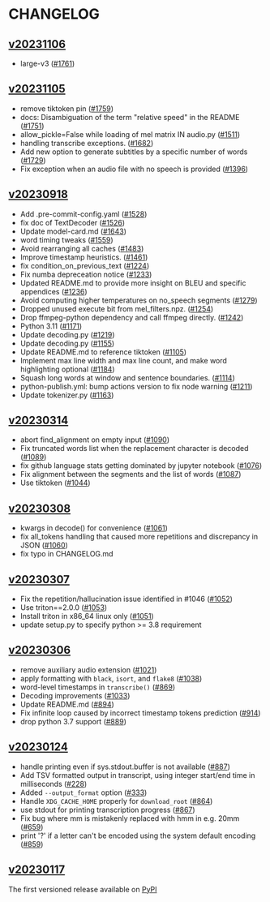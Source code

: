 # CHANGELOG

## [v20231106](https://github.com/openai/whisper/releases/tag/v20231106)

* large-v3 ([#1761](https://github.com/openai/whisper/pull/1761))

## [v20231105](https://github.com/openai/whisper/releases/tag/v20231105)

* remove tiktoken pin ([#1759](https://github.com/openai/whisper/pull/1759))
* docs: Disambiguation of the term "relative speed" in the README ([#1751](https://github.com/openai/whisper/pull/1751))
* allow_pickle=False while loading of mel matrix IN audio.py ([#1511](https://github.com/openai/whisper/pull/1511))
* handling transcribe exceptions. ([#1682](https://github.com/openai/whisper/pull/1682))
* Add new option to generate subtitles by a specific number of words ([#1729](https://github.com/openai/whisper/pull/1729))
* Fix exception when an audio file with no speech is provided ([#1396](https://github.com/openai/whisper/pull/1396))

## [v20230918](https://github.com/openai/whisper/releases/tag/v20230918)

* Add .pre-commit-config.yaml ([#1528](https://github.com/openai/whisper/pull/1528))
* fix doc of TextDecoder ([#1526](https://github.com/openai/whisper/pull/1526))
* Update model-card.md ([#1643](https://github.com/openai/whisper/pull/1643))
* word timing tweaks ([#1559](https://github.com/openai/whisper/pull/1559))
* Avoid rearranging all caches ([#1483](https://github.com/openai/whisper/pull/1483))
* Improve timestamp heuristics. ([#1461](https://github.com/openai/whisper/pull/1461))
* fix condition_on_previous_text ([#1224](https://github.com/openai/whisper/pull/1224))
* Fix numba depreceation notice ([#1233](https://github.com/openai/whisper/pull/1233))
* Updated README.md to provide more insight on BLEU and specific appendices ([#1236](https://github.com/openai/whisper/pull/1236))
* Avoid computing higher temperatures on no_speech segments ([#1279](https://github.com/openai/whisper/pull/1279))
* Dropped unused execute bit from mel_filters.npz. ([#1254](https://github.com/openai/whisper/pull/1254))
* Drop ffmpeg-python dependency and call ffmpeg directly. ([#1242](https://github.com/openai/whisper/pull/1242))
* Python 3.11 ([#1171](https://github.com/openai/whisper/pull/1171))
* Update decoding.py ([#1219](https://github.com/openai/whisper/pull/1219))
* Update decoding.py ([#1155](https://github.com/openai/whisper/pull/1155))
* Update README.md to reference tiktoken ([#1105](https://github.com/openai/whisper/pull/1105))
* Implement max line width and max line count, and make word highlighting optional ([#1184](https://github.com/openai/whisper/pull/1184))
* Squash long words at window and sentence boundaries. ([#1114](https://github.com/openai/whisper/pull/1114))
* python-publish.yml: bump actions version to fix node warning ([#1211](https://github.com/openai/whisper/pull/1211))
* Update tokenizer.py ([#1163](https://github.com/openai/whisper/pull/1163))

## [v20230314](https://github.com/openai/whisper/releases/tag/v20230314)

* abort find_alignment on empty input ([#1090](https://github.com/openai/whisper/pull/1090))
* Fix truncated words list when the replacement character is decoded ([#1089](https://github.com/openai/whisper/pull/1089))
* fix github language stats getting dominated by jupyter notebook ([#1076](https://github.com/openai/whisper/pull/1076))
* Fix alignment between the segments and the list of words ([#1087](https://github.com/openai/whisper/pull/1087))
* Use tiktoken ([#1044](https://github.com/openai/whisper/pull/1044))

## [v20230308](https://github.com/openai/whisper/releases/tag/v20230308)

* kwargs in decode() for convenience ([#1061](https://github.com/openai/whisper/pull/1061))
* fix all_tokens handling that caused more repetitions and discrepancy in JSON ([#1060](https://github.com/openai/whisper/pull/1060))
* fix typo in CHANGELOG.md

## [v20230307](https://github.com/openai/whisper/releases/tag/v20230307)

* Fix the repetition/hallucination issue identified in #1046 ([#1052](https://github.com/openai/whisper/pull/1052))
* Use triton==2.0.0 ([#1053](https://github.com/openai/whisper/pull/1053))
* Install triton in x86_64 linux only ([#1051](https://github.com/openai/whisper/pull/1051))
* update setup.py to specify python >= 3.8 requirement

## [v20230306](https://github.com/openai/whisper/releases/tag/v20230306)

* remove auxiliary audio extension ([#1021](https://github.com/openai/whisper/pull/1021))
* apply formatting with `black`, `isort`, and `flake8` ([#1038](https://github.com/openai/whisper/pull/1038))
* word-level timestamps in `transcribe()` ([#869](https://github.com/openai/whisper/pull/869))
* Decoding improvements ([#1033](https://github.com/openai/whisper/pull/1033))
* Update README.md ([#894](https://github.com/openai/whisper/pull/894))
* Fix infinite loop caused by incorrect timestamp tokens prediction ([#914](https://github.com/openai/whisper/pull/914))
* drop python 3.7 support ([#889](https://github.com/openai/whisper/pull/889))

## [v20230124](https://github.com/openai/whisper/releases/tag/v20230124)

* handle printing even if sys.stdout.buffer is not available ([#887](https://github.com/openai/whisper/pull/887))
* Add TSV formatted output in transcript, using integer start/end time in milliseconds ([#228](https://github.com/openai/whisper/pull/228))
* Added `--output_format` option ([#333](https://github.com/openai/whisper/pull/333))
* Handle `XDG_CACHE_HOME` properly for `download_root` ([#864](https://github.com/openai/whisper/pull/864))
* use stdout for printing transcription progress ([#867](https://github.com/openai/whisper/pull/867))
* Fix bug where mm is mistakenly replaced with hmm in e.g. 20mm ([#659](https://github.com/openai/whisper/pull/659))
* print '?' if a letter can't be encoded using the system default encoding ([#859](https://github.com/openai/whisper/pull/859))

## [v20230117](https://github.com/openai/whisper/releases/tag/v20230117)

The first versioned release available on [PyPI](https://pypi.org/project/openai-whisper/)
